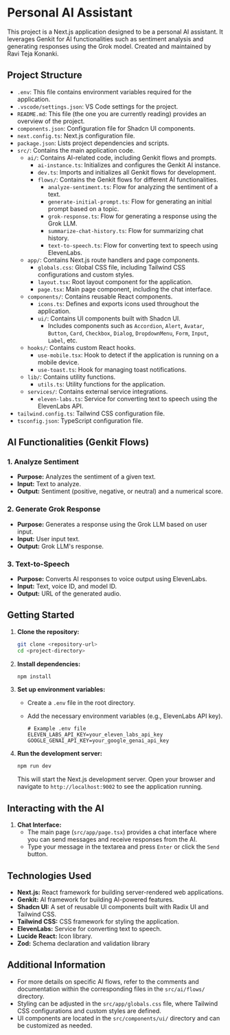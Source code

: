# Personal AI Assistant

This project is a Next.js application designed to be a personal AI assistant. It leverages Genkit for AI functionalities such as sentiment analysis and generating responses using the Grok model. Created and maintained by Ravi Teja Konanki.

## Project Structure

-   `.env`: This file contains environment variables required for the application.
-   `.vscode/settings.json`: VS Code settings for the project.
-   `README.md`: This file (the one you are currently reading) provides an overview of the project.
-   `components.json`: Configuration file for Shadcn UI components.
-   `next.config.ts`: Next.js configuration file.
-   `package.json`: Lists project dependencies and scripts.
-   `src/`: Contains the main application code.
    -   `ai/`: Contains AI-related code, including Genkit flows and prompts.
        -   `ai-instance.ts`: Initializes and configures the Genkit AI instance.
        -   `dev.ts`: Imports and initializes all Genkit flows for development.
        -   `flows/`: Contains the Genkit flows for different AI functionalities.
            -   `analyze-sentiment.ts`: Flow for analyzing the sentiment of a text.
            -   `generate-initial-prompt.ts`: Flow for generating an initial prompt based on a topic.
            -   `grok-response.ts`: Flow for generating a response using the Grok LLM.
            -   `summarize-chat-history.ts`: Flow for summarizing chat history.
            -   `text-to-speech.ts`: Flow for converting text to speech using ElevenLabs.
    -   `app/`: Contains Next.js route handlers and page components.
        -   `globals.css`: Global CSS file, including Tailwind CSS configurations and custom styles.
        -   `layout.tsx`: Root layout component for the application.
        -   `page.tsx`: Main page component, including the chat interface.
    -   `components/`: Contains reusable React components.
        -   `icons.ts`: Defines and exports icons used throughout the application.
        -   `ui/`: Contains UI components built with Shadcn UI.
            -   Includes components such as `Accordion`, `Alert`, `Avatar`, `Button`, `Card`, `Checkbox`, `Dialog`, `DropdownMenu`, `Form`, `Input`, `Label`, etc.
    -   `hooks/`: Contains custom React hooks.
        -   `use-mobile.tsx`: Hook to detect if the application is running on a mobile device.
        -   `use-toast.ts`: Hook for managing toast notifications.
    -   `lib/`: Contains utility functions.
        -   `utils.ts`: Utility functions for the application.
    -   `services/`: Contains external service integrations.
        -   `eleven-labs.ts`: Service for converting text to speech using the ElevenLabs API.
-   `tailwind.config.ts`: Tailwind CSS configuration file.
-   `tsconfig.json`: TypeScript configuration file.

## AI Functionalities (Genkit Flows)

### 1. Analyze Sentiment

-   **Purpose:** Analyzes the sentiment of a given text.
-   **Input:** Text to analyze.
-   **Output:** Sentiment (positive, negative, or neutral) and a numerical score.

### 2. Generate Grok Response

-   **Purpose:** Generates a response using the Grok LLM based on user input.
-   **Input:** User input text.
-   **Output:** Grok LLM's response.

### 3. Text-to-Speech

-   **Purpose:** Converts AI responses to voice output using ElevenLabs.
-   **Input:** Text, voice ID, and model ID.
-   **Output:** URL of the generated audio.

## Getting Started

1.  **Clone the repository:**

    ```bash
    git clone <repository-url>
    cd <project-directory>
    ```

2.  **Install dependencies:**

    ```bash
    npm install
    ```

3.  **Set up environment variables:**

    -   Create a `.env` file in the root directory.
    -   Add the necessary environment variables (e.g., ElevenLabs API key).

        ```
        # Example .env file
        ELEVEN_LABS_API_KEY=your_eleven_labs_api_key
        GOOGLE_GENAI_API_KEY=your_google_genai_api_key
        ```

4.  **Run the development server:**

    ```bash
    npm run dev
    ```

    This will start the Next.js development server. Open your browser and navigate to `http://localhost:9002` to see the application running.

## Interacting with the AI

1.  **Chat Interface:**
    -   The main page (`src/app/page.tsx`) provides a chat interface where you can send messages and receive responses from the AI.
    -   Type your message in the textarea and press `Enter` or click the `Send` button.

## Technologies Used

-   **Next.js:** React framework for building server-rendered web applications.
-   **Genkit:** AI framework for building AI-powered features.
-   **Shadcn UI:** A set of reusable UI components built with Radix UI and Tailwind CSS.
-   **Tailwind CSS:** CSS framework for styling the application.
-   **ElevenLabs:** Service for converting text to speech.
-   **Lucide React:** Icon library.
-   **Zod:** Schema declaration and validation library

## Additional Information

-   For more details on specific AI flows, refer to the comments and documentation within the corresponding files in the `src/ai/flows/` directory.
-   Styling can be adjusted in the `src/app/globals.css` file, where Tailwind CSS configurations and custom styles are defined.
-   UI components are located in the `src/components/ui/` directory and can be customized as needed.

